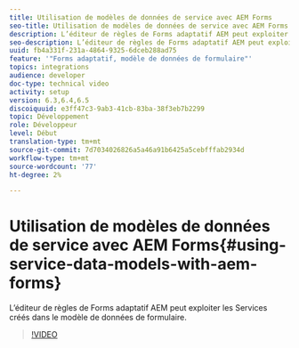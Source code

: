 ```yaml
---
title: Utilisation de modèles de données de service avec AEM Forms
seo-title: Utilisation de modèles de données de service avec AEM Forms
description: L’éditeur de règles de Forms adaptatif AEM peut exploiter les Services créés dans le modèle de données de formulaire.
seo-description: L’éditeur de règles de Forms adaptatif AEM peut exploiter les Services créés dans le modèle de données de formulaire.
uuid: fb4a331f-231a-4864-9325-6dceb288ad75
feature: '"Forms adaptatif, modèle de données de formulaire"'
topics: integrations
audience: developer
doc-type: technical video
activity: setup
version: 6.3,6.4,6.5
discoiquuid: e3ff47c3-9ab3-41cb-83ba-38f3eb7b2299
topic: Développement
role: Développeur
level: Début
translation-type: tm+mt
source-git-commit: 7d7034026826a5a46a91b6425a5cebfffab2934d
workflow-type: tm+mt
source-wordcount: '77'
ht-degree: 2%

---
```



# Utilisation de modèles de données de service avec AEM Forms{#using-service-data-models-with-aem-forms}

L’éditeur de règles de Forms adaptatif AEM peut exploiter les Services créés dans le modèle de données de formulaire.

>[!VIDEO](https://video.tv.adobe.com/v/17739/?quality=9&learn=on)


